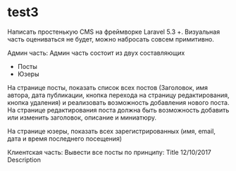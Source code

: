 # test3
Написать простенькую CMS на фреймворке Laravel 5.3 +. Визуальная часть оцениваться не будет, можно набросать совсем примитивно.

Админ часть:
Админ часть состоит из двух составляющих 
- Посты
- Юзеры

На странице посты, показать список всех постов (Заголовок, имя автора, дата публикации, кнопка перехода на страницу редактирования, кнопка удаления) и реализовать возможность добавления нового поста. На странице редактирования поста должна быть возможность добавить или изменить заголовок, описание и миниатюру.

На странице юзеры, показать всех зарегистрированных (имя, email, дата и время последнего посещения)

Клиентская часть:
Вывести все посты по принципу:
Title
12/10/2017
<img>
Description


